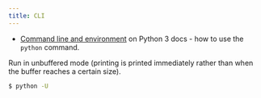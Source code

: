 ```yaml
---
title: CLI
---
```


- [Command line and environment](https://docs.python.org/3/using/cmdline.html) on Python 3 docs - how to use the `python` command.

Run in unbuffered mode (printing is printed immediately rather than when the buffer reaches a certain size).

```sh
$ python -U
```
